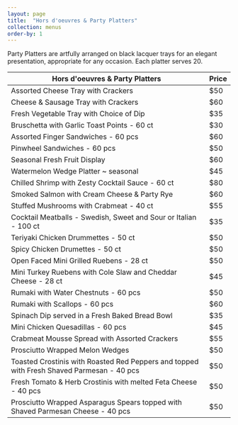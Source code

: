 ```yaml
---
layout: page
title:  "Hors d'oeuvres & Party Platters"
collection: menus
order-by: 1
---
```


Party Platters are artfully arranged on black lacquer trays for an elegant presentation, appropriate for any occasion. Each platter serves 20.


Hors d'oeuvres & Party Platters | Price
-------------| --------
Assorted Cheese Tray with Crackers | $50
Cheese & Sausage Tray with Crackers | $60
Fresh Vegetable Tray with Choice of Dip | $35
Bruschetta with Garlic Toast Points - 60 ct  | $30
Assorted Finger Sandwiches - 60 pcs | $60
Pinwheel Sandwiches - 60 pcs | $50
Seasonal Fresh Fruit Display | $60
Watermelon Wedge Platter ~ seasonal | $45
Chilled Shrimp with Zesty Cocktail Sauce - 60 ct | $80
Smoked Salmon with Cream Cheese & Party Rye | $60
Stuffed Mushrooms with Crabmeat - 40 ct | $55
Cocktail Meatballs - Swedish, Sweet and Sour or Italian - 100 ct | $35
Teriyaki Chicken Drummettes - 50 ct | $50
Spicy Chicken Drumettes - 50 ct | $50
Open Faced Mini Grilled Ruebens - 28 ct | $50
Mini Turkey Ruebens with Cole Slaw and Cheddar Cheese - 28 ct | $45
Rumaki with Water Chestnuts - 60 pcs | $50
Rumaki with Scallops - 60 pcs | $60
Spinach Dip served in a Fresh Baked Bread Bowl  | $35
Mini Chicken Quesadillas - 60 pcs | $45
Crabmeat Mousse Spread with Assorted Crackers | $55
Prosciutto Wrapped Melon Wedges | $50
Toasted Crostinis with Roasted Red Peppers and topped with Fresh Shaved Parmesan - 40 pcs | $50
Fresh Tomato & Herb Crostinis with melted Feta Cheese - 40 pcs | $50
Prosciutto Wrapped Asparagus Spears topped with Shaved Parmesan Cheese - 40 pcs | $50
